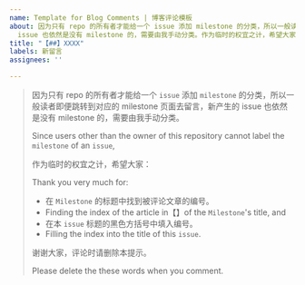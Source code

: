```yaml
---
name: Template for Blog Comments | 博客评论模板
about: 因为只有 repo 的所有者才能给一个 issue 添加 milestone 的分类，所以一般读者即便跳转到对应的 milestone 页面去留言，新产生的
  issue 也依然是没有 milestone 的，需要由我手动分类。作为临时的权宜之计，希望大家在 issue 的标题写明评论的文章标号，谢谢。
title: "【##】XXXX"
labels: 新留言
assignees: ''

---
```


> 因为只有 repo 的所有者才能给一个 `issue` 添加 `milestone` 的分类，所以一般读者即便跳转到对应的 milestone 页面去留言，新产生的 issue 也依然是没有 milestone 的，需要由我手动分类。
>
> Since users other than the owner of this repository cannot label the `milestone` of an `issue`,
>
> 作为临时的权宜之计，希望大家：
>
> Thank you very much for:
>
> - 在 `Milestone` 的标题中找到被评论文章的编号。
> - Finding the index of the article in【】of the `Milestone`'s title, and
> - 在本 `issue` 标题的黑色方括号中填入编号。
> - Filling the index into the title of this `issue`.
>
> 谢谢大家，评论时请删除本提示。
>
> Please delete the these words when you comment.

